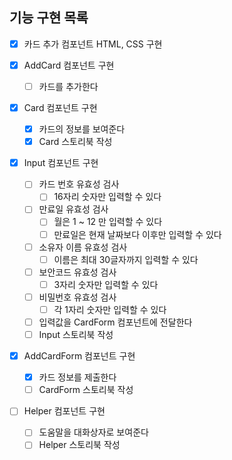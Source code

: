 ## 기능 구현 목록

- [x] 카드 추가 컴포넌트 HTML, CSS 구현

- [x] AddCard 컴포넌트 구현

  - [ ] 카드를 추가한다

- [x] Card 컴포넌트 구현

  - [x] 카드의 정보를 보여준다
  - [x] Card 스토리북 작성

- [x] Input 컴포넌트 구현

  - [ ] 카드 번호 유효성 검사
    - [ ] 16자리 숫자만 입력할 수 있다
  - [ ] 만료일 유효성 검사
    - [ ] 월은 1 ~ 12 만 입력할 수 있다
    - [ ] 만료일은 현재 날짜보다 이후만 입력할 수 있다
  - [ ] 소유자 이름 유효성 검사
    - [ ] 이름은 최대 30글자까지 입력할 수 있다
  - [ ] 보안코드 유효성 검사
    - [ ] 3자리 숫자만 입력할 수 있다
  - [ ] 비밀번호 유효성 검사
    - [ ] 각 1자리 숫자만 입력할 수 있다
  - [ ] 입력값을 CardForm 컴포넌트에 전달한다
  - [ ] Input 스토리북 작성

- [x] AddCardForm 컴포넌트 구현

  - [x] 카드 정보를 제출한다
  - [ ] CardForm 스토리북 작성

- [ ] Helper 컴포넌트 구현

  - [ ] 도움말을 대화상자로 보여준다
  - [ ] Helper 스토리북 작성
